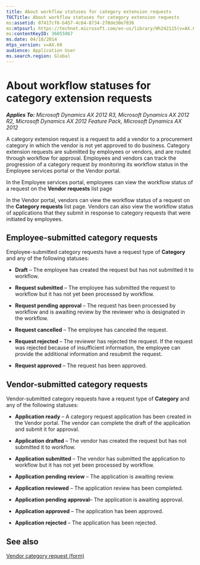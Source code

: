 ```yaml
---
title: About workflow statuses for category extension requests
TOCTitle: About workflow statuses for category extension requests
ms:assetid: 07417cf6-b457-4c64-8734-278de30e7836
ms:mtpsurl: https://technet.microsoft.com/en-us/library/Hh242115(v=AX.60)
ms:contentKeyID: 36055967
ms.date: 04/18/2014
mtps_version: v=AX.60
audience: Application User
ms.search.region: Global
---
```


# About workflow statuses for category extension requests 


_**Applies To:** Microsoft Dynamics AX 2012 R3, Microsoft Dynamics AX 2012 R2, Microsoft Dynamics AX 2012 Feature Pack, Microsoft Dynamics AX 2012_

A category extension request is a request to add a vendor to a procurement category in which the vendor is not yet approved to do business. Category extension requests are submitted by employees or vendors, and are routed through workflow for approval. Employees and vendors can track the progression of a category request by monitoring its workflow status in the Employee services portal or the Vendor portal.

In the Employee services portal, employees can view the workflow status of a request on the **Vendor requests** list page

In the Vendor portal, vendors can view the workflow status of a request on the **Category requests** list page. Vendors can also view the workflow status of applications that they submit in response to category requests that were initiated by employees.

## Employee-submitted category requests

Employee-submitted category requests have a request type of **Category** and any of the following statuses:

  - **Draft** – The employee has created the request but has not submitted it to workflow.

  - **Request submitted** – The employee has submitted the request to workflow but it has not yet been processed by workflow.

  - **Request pending approval** – The request has been processed by workflow and is awaiting review by the reviewer who is designated in the workflow.

  - **Request cancelled** – The employee has canceled the request.

  - **Request rejected** – The reviewer has rejected the request. If the request was rejected because of insufficient information, the employee can provide the additional information and resubmit the request.

  - **Request approved** – The request has been approved.

## Vendor-submitted category requests

Vendor-submitted category requests have a request type of **Category** and any of the following statuses:

  - **Application ready** – A category request application has been created in the Vendor portal. The vendor can complete the draft of the application and submit it for approval.

  - **Application drafted** – The vendor has created the request but has not submitted it to workflow.

  - **Application submitted** – The vendor has submitted the application to workflow but it has not yet been processed by workflow.

  - **Application pending review** – The application is awaiting review.

  - **Application reviewed** – The application review has been completed.

  - **Application pending approval**– The application is awaiting approval.

  - **Application approved** – The application has been approved.

  - **Application rejected** – The application has been rejected.

## See also

[Vendor category request (form)](https://technet.microsoft.com/en-us/library/hh227509\(v=ax.60\))

  


